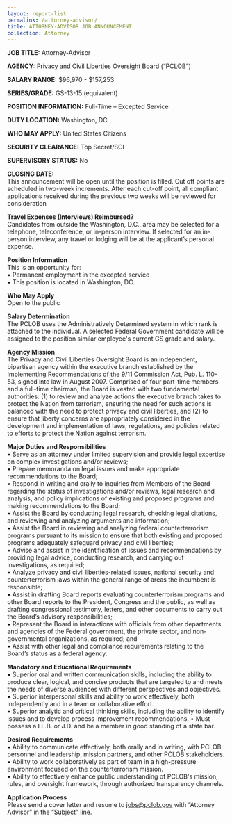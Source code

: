 ```yaml
---
layout: report-list
permalink: /attorney-advisor/
title: ATTORNEY-ADVISOR JOB ANNOUNCEMENT 
collection: Attorney
---
```


**JOB TITLE:** Attorney-Advisor 

**AGENCY:** Privacy and Civil Liberties Oversight Board (“PCLOB”)  

**SALARY RANGE:** $96,970 - $157,253 

**SERIES/GRADE:** GS-13-15 (equivalent)  

**POSITION INFORMATION:** Full-Time – Excepted Service  

**DUTY LOCATION:** Washington, DC  

**WHO MAY APPLY:** United States Citizens  

**SECURITY CLEARANCE:** Top Secret/SCI  

**SUPERVISORY STATUS:** No  

**CLOSING DATE:**  
This announcement will be open until the position is filled. Cut off points are scheduled in two-week increments. After each cut-off point, all compliant applications received during the previous two weeks will be reviewed for consideration 

**Travel Expenses (Interviews) Reimbursed?**  
Candidates from outside the Washington, D.C., area may be selected for a telephone, teleconference, or in-person interview. If selected for an in-person interview, any travel or lodging will be at the applicant’s personal expense. 
 
**Position Information**  
This is an opportunity for:  
•	Permanent employment in the excepted service  
•	This position is located in Washington, DC. 

**Who May Apply**  
Open to the public 
 
**Salary Determination**  
The PCLOB uses the Administratively Determined system in which rank is attached to the individual. A selected Federal Government candidate will be assigned to the position similar employee's current GS grade and salary. 
 
 
**Agency Mission**  
The Privacy and Civil Liberties Oversight Board is an independent, bipartisan agency within the executive branch established by the Implementing Recommendations of the 9/11 Commission Act, Pub. L. 110-53, signed into law in August 2007. Comprised of four part-time members and a full-time chairman, the Board is vested with two fundamental authorities: (1) to review and analyze actions the executive branch takes to protect the Nation from terrorism, ensuring the need for such actions is balanced with the need to protect privacy and civil liberties, and (2) to ensure that liberty concerns are appropriately considered in the development and implementation of laws, regulations, and policies related to efforts to protect the Nation against terrorism. 
 
**Major Duties and Responsibilities**  
•	Serve as an attorney under limited supervision and provide legal expertise on complex investigations and/or reviews;    
•	Prepare memoranda on legal issues and make appropriate recommendations to the Board;    
•	Respond in writing and orally to inquiries from Members of the Board regarding the status of investigations and/or reviews, legal research and analysis, and policy implications of existing and proposed programs and making recommendations to the Board;   
•	Assist the Board by conducting legal research, checking legal citations, and reviewing and analyzing arguments and information;    
•	Assist the Board in reviewing and analyzing federal counterterrorism programs pursuant to its mission to ensure that both existing and proposed programs adequately safeguard privacy and civil liberties;   
•	Advise and assist in the identification of issues and recommendations by providing legal advice, conducting research, and carrying out investigations, as required;  
•	Analyze privacy and civil liberties-related issues, national security and counterterrorism laws within the general range of areas the incumbent is responsible;   
•	Assist in drafting Board reports evaluating counterterrorism programs and other Board reports to the President, Congress and the public, as well as drafting congressional testimony, letters, and other documents to carry out the Board’s advisory responsibilities;  
•	Represent the Board in interactions with officials from other departments and agencies of the Federal government, the private sector, and non-governmental organizations, as required; and   
• 	Assist with other legal and compliance requirements relating to the Board’s status as a federal agency.  

**Mandatory and Educational Requirements**  
•	Superior oral and written communication skills, including the ability to produce clear, logical, and concise products that are targeted to and meets the needs of diverse audiences with different perspectives and objectives.  
•	Superior interpersonal skills and ability to work effectively, both independently and in a team or collaborative effort.  
•	Superior analytic and critical thinking skills, including the ability to identify issues and to develop process improvement recommendations. 
•	Must possess a LL.B. or J.D. and be a member in good standing of a state bar. 

**Desired Requirements**  
•	Ability to communicate effectively, both orally and in writing, with PCLOB personnel and leadership, mission partners, and other PCLOB stakeholders.  
•	Ability to work collaboratively as part of team in a high-pressure environment focused on the counterterrorism mission.  
•	Ability to effectively enhance public understanding of PCLOB's mission, rules, and oversight framework, through authorized transparency channels.  


**Application Process**  
Please send a cover letter and resume to jobs@pclob.gov with “Attorney Advisor” in the “Subject” line. 

